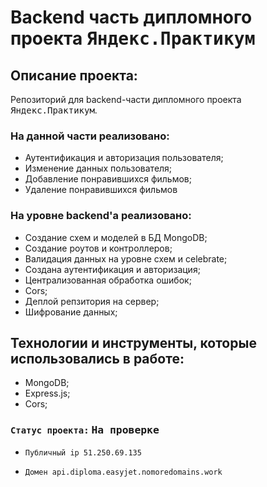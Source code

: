 # Backend часть дипломного проекта <kbd>Яндекс.Практикум</kbd>

## Описание проекта:
Репозиторий для backend-части дипломного проекта <kbd>Яндекс.Практикум</kbd>.
### На данной части реализовано: 
  * Аутентификация и авторизация пользователя;
  * Изменение данных пользователя;
  * Добавление понравившихся фильмов;
  * Удаление понравившихся фильмов

### На уровне backend'а реализовано:
  * Создание схем и моделей в БД MongoDB;
  * Создание роутов и контроллеров;
  * Валидация данных на уровне схем и celebrate;
  * Создана аутентификация и авторизация;
  * Централизованная обработка ошибок;
  * Cors;
  * Деплой репзитория на сервер;
  * Шифрование данных;

## Технологии и инструменты, которые использовались в работе:
  * MongoDB;
  * Express.js;
  * Cors;

  ### `Статус проекта:` <kbd>На проверке</kbd>

  * `Публичный ip 51.250.69.135`

  * `Домен api.diploma.easyjet.nomoredomains.work`